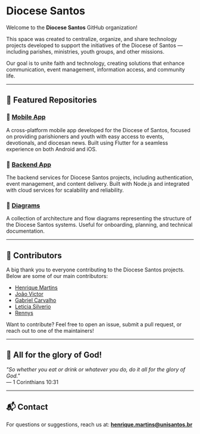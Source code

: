 # Diocese Santos

Welcome to the **Diocese Santos** GitHub organization!

This space was created to centralize, organize, and share technology projects developed to support the initiatives of the Diocese of Santos — including parishes, ministries, youth groups, and other missions.

Our goal is to unite faith and technology, creating solutions that enhance communication, event management, information access, and community life.

---

## 🌟 Featured Repositories

### 📌 [Mobile App](https://github.com/Diocese-Santos/Diocese-App/)
A cross-platform mobile app developed for the Diocese of Santos, focused on providing parishioners and youth with easy access to events, devotionals, and diocesan news. Built using Flutter for a seamless experience on both Android and iOS.

### 📌 [Backend App](https://github.com/Diocese-Santos/diocese-backend)  
The backend services for Diocese Santos projects, including authentication, event management, and content delivery. Built with Node.js and integrated with cloud services for scalability and reliability.

### 📌 [Diagrams](https://github.com/Diocese-Santos/Diocese-Diagramas-UML)
A collection of architecture and flow diagrams representing the structure of the Diocese Santos systems. Useful for onboarding, planning, and technical documentation.

---

## 👥 Contributors

A big thank you to everyone contributing to the Diocese Santos projects. Below are some of our main contributors:

- [Henrique Martins](https://github.com/hmartiins)
- [João Victor](https://github.com/joaovds)
- [Gabriel Carvalho](https://github.com/GabrielQuinteiro)
- [Leticia Silverio](https://github.com/devLeSilverio)
- [Rennys](https://github.com/yrsenn)

Want to contribute? Feel free to open an issue, submit a pull request, or reach out to one of the maintainers!

---

## 🙏 All for the glory of God!

_"So whether you eat or drink or whatever you do, do it all for the glory of God."_  
— 1 Corinthians 10:31

---

## 📬 Contact

For questions or suggestions, reach us at: **henrique.martins@unisantos.br**
